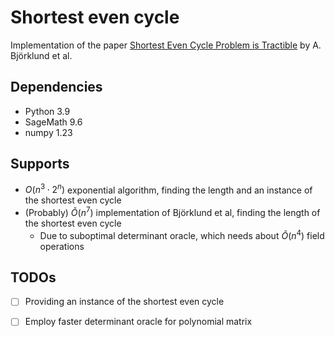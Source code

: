 # Shortest even cycle

Implementation of the paper [Shortest Even Cycle Problem is Tractible](https://arxiv.org/pdf/2111.02992.pdf) by A. Björklund et al.

## Dependencies
- Python 3.9
- SageMath 9.6
- numpy 1.23

## Supports
- $O(n^3 \cdot 2^{n})$ exponential algorithm, finding the length and an instance of the shortest even cycle
- (Probably) $\tilde{O}(n^7)$ implementation of Björklund et al, finding the length of the shortest even cycle
  - Due to suboptimal determinant oracle, which needs about $\tilde{O}(n^4)$ field operations

## TODOs
- [ ] Providing an instance of the shortest even cycle
- [ ] Employ faster determinant oracle for polynomial matrix

